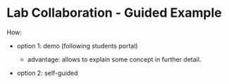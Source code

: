 

# Lab Collaboration - Guided Example



How:
- option 1: demo (following students portal)
  - advantage: allows to explain some concept in further detail.

- option 2: self-guided

